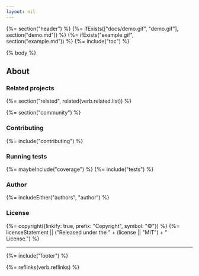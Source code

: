 ```yaml
---
layout: nil
---
```


{%= section("header") %}
{%= ifExists(["docs/demo.gif", "demo.gif"], section("demo.md")) %}
{%= ifExists("example.gif", section("example.md")) %}
{%= include("toc") %}

{% body %}

## About
### Related projects
{%= section("related", related(verb.related.list)) %}

{%= section("community") %}

### Contributing
{%= include("contributing") %}

### Running tests
{%= maybeInclude("coverage") %}
{%= include("tests") %}

### Author
{%= includeEither("authors", "author") %}

### License
{%= copyright({linkify: true, prefix: "Copyright", symbol: "©"}) %}
{%= licenseStatement || ("Released under the " + (license || "MIT") + " License.") %}

***

{%= include("footer") %}

{%= reflinks(verb.reflinks) %}
